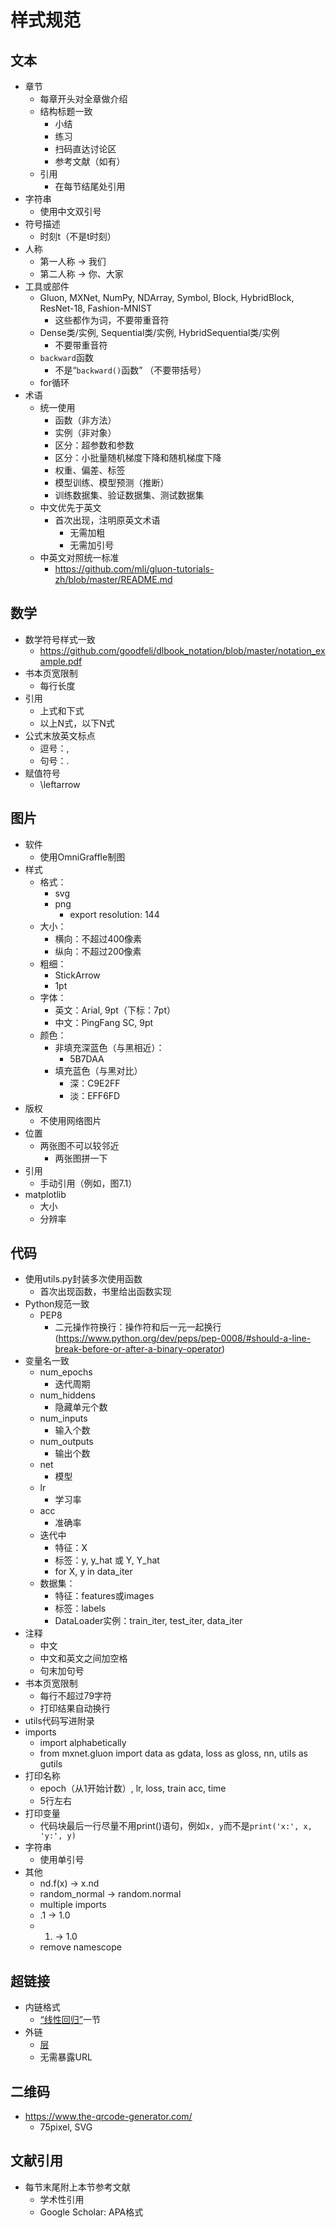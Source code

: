 # 样式规范



## 文本

* 章节
    * 每章开头对全章做介绍
    * 结构标题一致
        * 小结
        * 练习
        * 扫码直达讨论区
        * 参考文献（如有）
    * 引用
        * 在每节结尾处引用
* 字符串
    * 使用中文双引号
* 符号描述
    * 时刻t（不是t时刻）
* 人称
    * 第一人称 → 我们
    * 第二人称 → 你、大家
* 工具或部件
    * Gluon, MXNet, NumPy, NDArray, Symbol, Block, HybridBlock, ResNet-18, Fashion-MNIST
        * 这些都作为词，不要带重音符
    * Dense类/实例, Sequential类/实例, HybridSequential类/实例
        * 不要带重音符
    * `backward`函数
        * 不是“`backward()`函数” （不要带括号）
    * for循环
* 术语
    * 统一使用
        * 函数（非方法）
        * 实例（非对象）
        * 区分：超参数和参数
        * 区分：小批量随机梯度下降和随机梯度下降
        * 权重、偏差、标签
        * 模型训练、模型预测（推断）
        * 训练数据集、验证数据集、测试数据集
    * 中文优先于英文
        * 首次出现，注明原英文术语
            * 无需加粗
            * 无需加引号
    * 中英文对照统一标准
        * https://github.com/mli/gluon-tutorials-zh/blob/master/README.md

## 数学

* 数学符号样式一致
    * https://github.com/goodfeli/dlbook_notation/blob/master/notation_example.pdf
* 书本页宽限制
    * 每行长度
* 引用
    * 上式和下式
    * 以上N式，以下N式
* 公式末放英文标点
    * 逗号：,
    * 句号：.
* 赋值符号
    * \leftarrow

## 图片

* 软件
    * 使用OmniGraffle制图
* 样式
    * 格式：
        * svg
        * png
            * export resolution: 144
    * 大小：
        * 横向：不超过400像素
        * 纵向：不超过200像素
    * 粗细：
        * StickArrow
        * 1pt
    * 字体：
        * 英文：Arial, 9pt（下标：7pt）
        * 中文：PingFang SC, 9pt
    * 颜色：
        * 非填充深蓝色（与黑相近）：
            * 5B7DAA
        * 填充蓝色（与黑对比）
            * 深：C9E2FF
            * 淡：EFF6FD
* 版权
    * 不使用网络图片
* 位置
    * 两张图不可以较邻近
        * 两张图拼一下
* 引用
    * 手动引用（例如，图7.1）
* matplotlib
    * 大小
    * 分辨率

## 代码

* 使用utils.py封装多次使用函数
    * 首次出现函数，书里给出函数实现
* Python规范一致
    * PEP8
        * 二元操作符换行：操作符和后一元一起换行 (https://www.python.org/dev/peps/pep-0008/#should-a-line-break-before-or-after-a-binary-operator)
* 变量名一致
    * num_epochs
        * 迭代周期
    * num_hiddens
        * 隐藏单元个数
    * num_inputs
        * 输入个数
    * num_outputs
        * 输出个数
    * net
        * 模型
    * lr
        * 学习率
    * acc
        * 准确率
    * 迭代中
        * 特征：X
        * 标签：y, y_hat 或 Y, Y_hat
        * for X, y in data_iter
    * 数据集：
        * 特征：features或images
        * 标签：labels
        * DataLoader实例：train_iter, test_iter, data_iter
* 注释
    * 中文
    * 中文和英文之间加空格
    * 句末加句号
* 书本页宽限制
    * 每行不超过79字符
    * 打印结果自动换行
* utils代码写进附录
* imports
    * import alphabetically
    * from mxnet.gluon import data as gdata, loss as gloss, nn, utils as gutils
* 打印名称
    * epoch（从1开始计数）, lr, loss, train acc, time
    * 5行左右
* 打印变量
    * 代码块最后一行尽量不用print()语句，例如`x, y`而不是`print('x:', x, 'y:', y)`
* 字符串
    * 使用单引号
* 其他
    * nd.f(x) → x.nd
    * random_normal → random.normal
    * multiple imports
    * .1 → 1.0
    * 1. → 1.0
    * remove namescope

## 超链接

* 内链格式
    * [“线性回归”](linear-reg.md)一节
* 外链
    * [层](http:bla)
    * 无需暴露URL


## 二维码

* https://www.the-qrcode-generator.com/
    * 75pixel, SVG



## 文献引用

* 每节末尾附上本节参考文献
    * 学术性引用
    * Google Scholar: APA格式
